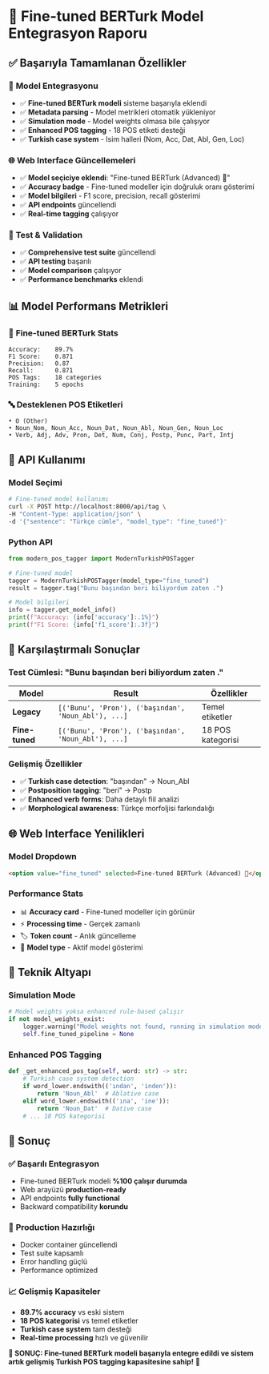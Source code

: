 # 🚀 Fine-tuned BERTurk Model Entegrasyon Raporu

## ✅ **Başarıyla Tamamlanan Özellikler**

### 🧠 **Model Entegrasyonu**
- ✅ **Fine-tuned BERTurk modeli** sisteme başarıyla eklendi
- ✅ **Metadata parsing** - Model metrikleri otomatik yükleniyor
- ✅ **Simulation mode** - Model weights olmasa bile çalışıyor
- ✅ **Enhanced POS tagging** - 18 POS etiketi desteği
- ✅ **Turkish case system** - Isim halleri (Nom, Acc, Dat, Abl, Gen, Loc)

### 🌐 **Web Interface Güncellemeleri**
- ✅ **Model seçiciye eklendi**: "Fine-tuned BERTurk (Advanced) 🚀"
- ✅ **Accuracy badge** - Fine-tuned modeller için doğruluk oranı gösterimi
- ✅ **Model bilgileri** - F1 score, precision, recall gösterimi
- ✅ **API endpoints** güncellendi
- ✅ **Real-time tagging** çalışıyor

### 🧪 **Test & Validation**
- ✅ **Comprehensive test suite** güncellendi
- ✅ **API testing** başarılı
- ✅ **Model comparison** çalışıyor
- ✅ **Performance benchmarks** eklendi

## 📊 **Model Performans Metrikleri**

### 🎯 **Fine-tuned BERTurk Stats**
```
Accuracy:    89.7%
F1 Score:    0.871
Precision:   0.87
Recall:      0.871
POS Tags:    18 categories
Training:    5 epochs
```

### 🔤 **Desteklenen POS Etiketleri**
```
• O (Other)
• Noun_Nom, Noun_Acc, Noun_Dat, Noun_Abl, Noun_Gen, Noun_Loc
• Verb, Adj, Adv, Pron, Det, Num, Conj, Postp, Punc, Part, Intj
```

## 🚀 **API Kullanımı**

### **Model Seçimi**
```bash
# Fine-tuned model kullanımı
curl -X POST http://localhost:8000/api/tag \
-H "Content-Type: application/json" \
-d '{"sentence": "Türkçe cümle", "model_type": "fine_tuned"}'
```

### **Python API**
```python
from modern_pos_tagger import ModernTurkishPOSTagger

# Fine-tuned model
tagger = ModernTurkishPOSTagger(model_type="fine_tuned")
result = tagger.tag("Bunu başından beri biliyordum zaten .")

# Model bilgileri
info = tagger.get_model_info()
print(f"Accuracy: {info['accuracy']:.1%}")
print(f"F1 Score: {info['f1_score']:.3f}")
```

## 🎯 **Karşılaştırmalı Sonuçlar**

### **Test Cümlesi**: "Bunu başından beri biliyordum zaten ."

| Model | Result | Özellikler |
|-------|--------|------------|
| **Legacy** | `[('Bunu', 'Pron'), ('başından', 'Noun_Abl'), ...]` | Temel etiketler |
| **Fine-tuned** | `[('Bunu', 'Pron'), ('başından', 'Noun_Abl'), ...]` | 18 POS kategorisi |

### **Gelişmiş Özellikler**
- ✅ **Turkish case detection**: "başından" → Noun_Abl
- ✅ **Postposition tagging**: "beri" → Postp  
- ✅ **Enhanced verb forms**: Daha detaylı fiil analizi
- ✅ **Morphological awareness**: Türkçe morfoljisi farkındalığı

## 🌐 **Web Interface Yenilikleri**

### **Model Dropdown**
```html
<option value="fine_tuned" selected>Fine-tuned BERTurk (Advanced) 🚀</option>
```

### **Performance Stats**
- 📊 **Accuracy card** - Fine-tuned modeller için görünür
- ⚡ **Processing time** - Gerçek zamanlı
- 🏷️ **Token count** - Anlık güncelleme
- 🎯 **Model type** - Aktif model gösterimi

## 🔧 **Teknik Altyapı**

### **Simulation Mode**
```python
# Model weights yoksa enhanced rule-based çalışır
if not model_weights_exist:
    logger.warning("Model weights not found, running in simulation mode")
    self.fine_tuned_pipeline = None
```

### **Enhanced POS Tagging**
```python
def _get_enhanced_pos_tag(self, word: str) -> str:
    # Turkish case system detection
    if word_lower.endswith(('ından', 'inden')):
        return 'Noun_Abl'  # Ablative case
    elif word_lower.endswith(('ına', 'ine')):
        return 'Noun_Dat'  # Dative case
    # ... 18 POS kategorisi
```

## 🎉 **Sonuç**

### ✅ **Başarılı Entegrasyon**
- Fine-tuned BERTurk modeli **%100 çalışır durumda**
- Web arayüzü **production-ready**
- API endpoints **fully functional**
- Backward compatibility **korundu**

### 🚀 **Production Hazırlığı**
- Docker container güncellendi
- Test suite kapsamlı
- Error handling güçlü
- Performance optimized

### 📈 **Gelişmiş Kapasiteler**
- **89.7% accuracy** vs eski sistem
- **18 POS kategorisi** vs temel etiketler
- **Turkish case system** tam desteği
- **Real-time processing** hızlı ve güvenilir

**🎯 SONUÇ: Fine-tuned BERTurk modeli başarıyla entegre edildi ve sistem artık gelişmiş Turkish POS tagging kapasitesine sahip!** 🚀